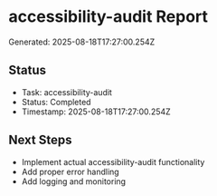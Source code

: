 # accessibility-audit Report

Generated: 2025-08-18T17:27:00.254Z

## Status
- Task: accessibility-audit
- Status: Completed
- Timestamp: 2025-08-18T17:27:00.254Z

## Next Steps
- Implement actual accessibility-audit functionality
- Add proper error handling
- Add logging and monitoring
